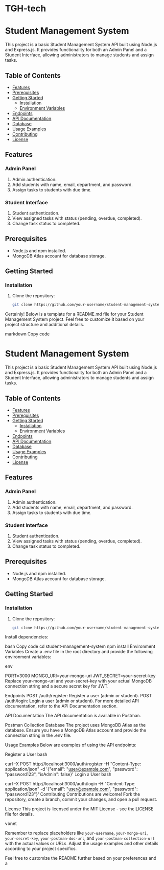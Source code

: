 # TGH-tech
# Student Management System

This project is a basic Student Management System API built using Node.js and Express.js. It provides functionality for both an Admin Panel and a Student Interface, allowing administrators to manage students and assign tasks.

## Table of Contents

- [Features](#features)
- [Prerequisites](#prerequisites)
- [Getting Started](#getting-started)
  - [Installation](#installation)
  - [Environment Variables](#environment-variables)
- [Endpoints](#endpoints)
- [API Documentation](#api-documentation)
- [Database](#database)
- [Usage Examples](#usage-examples)
- [Contributing](#contributing)
- [License](#license)

## Features

### Admin Panel

1. Admin authentication.
2. Add students with name, email, department, and password.
3. Assign tasks to students with due time.

### Student Interface

1. Student authentication.
2. View assigned tasks with status (pending, overdue, completed).
3. Change task status to completed.

## Prerequisites

- Node.js and npm installed.
- MongoDB Atlas account for database storage.

## Getting Started

### Installation

1. Clone the repository:

   ```bash
   git clone https://github.com/your-username/student-management-system.git

Certainly! Below is a template for a README.md file for your Student Management System project. Feel free to customize it based on your project structure and additional details.

markdown
Copy code
# Student Management System

This project is a basic Student Management System API built using Node.js and Express.js. It provides functionality for both an Admin Panel and a Student Interface, allowing administrators to manage students and assign tasks.

## Table of Contents

- [Features](#features)
- [Prerequisites](#prerequisites)
- [Getting Started](#getting-started)
  - [Installation](#installation)
  - [Environment Variables](#environment-variables)
- [Endpoints](#endpoints)
- [API Documentation](#api-documentation)
- [Database](#database)
- [Usage Examples](#usage-examples)
- [Contributing](#contributing)
- [License](#license)

## Features

### Admin Panel

1. Admin authentication.
2. Add students with name, email, department, and password.
3. Assign tasks to students with due time.

### Student Interface

1. Student authentication.
2. View assigned tasks with status (pending, overdue, completed).
3. Change task status to completed.

## Prerequisites

- Node.js and npm installed.
- MongoDB Atlas account for database storage.

## Getting Started

### Installation

1. Clone the repository:

   ```bash
   git clone https://github.com/your-username/student-management-system.git
Install dependencies:

bash
Copy code
cd student-management-system
npm install
Environment Variables
Create a .env file in the root directory and provide the following environment variables:

env

PORT=3000
MONGO_URI=your-mongo-uri
JWT_SECRET=your-secret-key
Replace your-mongo-uri and your-secret-key with your actual MongoDB connection string and a secure secret key for JWT.

Endpoints
POST /auth/register: Register a user (admin or student).
POST /auth/login: Login a user (admin or student).
For more detailed API documentation, refer to the API Documentation section.

API Documentation
The API documentation is available in Postman.

Postman Collection
Database
The project uses MongoDB Atlas as the database. Ensure you have a MongoDB Atlas account and provide the connection string in the .env file.

Usage Examples
Below are examples of using the API endpoints:

Register a User
bash

curl -X POST http://localhost:3000/auth/register -H "Content-Type: application/json" -d '{"email": "user@example.com", "password": "password123", "isAdmin": false}'
Login a User
bash

curl -X POST http://localhost:3000/auth/login -H "Content-Type: application/json" -d '{"email": "user@example.com", "password": "password123"}'
Contributing
Contributions are welcome! Fork the repository, create a branch, commit your changes, and open a pull request.

License
This project is licensed under the MIT License - see the LICENSE file for details.

vbnet


Remember to replace placeholders like `your-username`, `your-mongo-uri`, `your-secret-key`, `your-postman-doc-url`, and `your-postman-collection-url` with the actual values or URLs. Adjust the usage examples and other details according to your project specifics.

Feel free to customize the README further based on your preferences and a